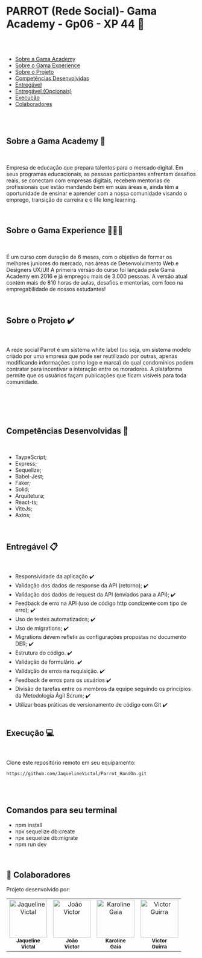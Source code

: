 <a id='ancora'></a>
# PARROT (Rede Social)- Gama Academy - Gp06 - XP 44 🚀

<br><br>


- [Sobre a Gama Academy](#ancora1) <br>
- [Sobre o Gama Experience](#ancora2) <br>
- [Sobre o Projeto](#ancora3) <br>
- [Competências Desenvolvidas](#ancora4) <br>
- [Entregável](#ancora5) <br>
- [Entregável (Opcionais)](#ancora6) <br>
- [Execução](#ancora7) <br>
- [Colaboradores](#ancora9)

<br><br>


<a id="ancora1"></a>
## Sobre a Gama Academy 🏫

<br>

Empresa de educação que prepara talentos para o mercado digital. Em seus programas educacionais, as pessoas participantes enfrentam desafios reais, se conectam com empresas digitais, recebem mentorias de profissionais que estão mandando bem em suas áreas e, ainda têm a oportunidade de ensinar e aprender com a nossa comunidade visando o emprego, transição de carreira e o life long learning.

<br>

<a id="ancora2"></a>
## Sobre o Gama Experience 👨🏽‍💻

<br>

É um curso com duração de 6 meses, com o objetivo de formar os melhores juniores do mercado, nas áreas de Desenvolvimento Web e Designers UX/UI! A primeira versão do curso foi lançada pela Gama Academy em 2016 e já empregou mais de 3.000 pessoas.  A versão atual contém mais de 810 horas de aulas, desafios e mentorias, com foco na  empregabilidade de nossos estudantes!

<br>

<a id="ancora3"></a>
## Sobre o Projeto ✔️

<br>

A rede social Parrot é um sistema white label (ou seja, um
sistema modelo criado por uma empresa que pode ser
reutilizado por outras, apenas modificando informações como
logo e marca) do qual condomínios podem contratar para
incentivar a interação entre os moradores.
A plataforma permite que os usuários façam publicações que
ficam visíveis para toda comunidade.

<br><br>



<br>

<a id="ancora4"></a>
## Competências Desenvolvidas 📝

<br>

* TaypeScript;
* Express;
* Sequelize;
* Babel-Jest;
* Faker;
* Solid;
* Arquitetura;
* React-ts;
* ViteJs;
* Axios;


<br>

<a id="ancora5"></a>
## Entregável 📋

<br>

* Responsividade da aplicação ✔️
* Validação dos dados de response da API (retorno); ✔️
* Validação dos dados de request da API (enviados para a API); ✔️
* Feedback de erro na API (uso de código http condizente com  tipo de erro); ✔️
* Uso de testes automatizados; ✔️
* Uso de migrations; ✔️
* Migrations devem refletir as configurações propostas no documento DER; ✔️
* Estrutura do código. ✔️
* Validação de formulário. ✔️
* Validação de erros na requisição. ✔️
* Feedback de erros para os usuários ✔️
* Divisão de tarefas entre os membros da equipe seguindo os princípios da Metodologia Ágil Scrum; ✔️
* Utilizar boas práticas de versionamento de código com Git ✔️
<br><br>
<a id="ancora7"></a>
## Execução 💻

<br>

Clone este repositório remoto em seu equipamento:
```
https://github.com/JaquelineVictal/Parrot_HandOn.git
```

<br>
<br>

## Comandos para seu terminal

* npm install
* npx sequelize db:create
* npx sequelize db:migrate
* npm run dev


<br>


<a id="ancora9"></a>
## 🤝 Colaboradores

Projeto desenvolvido por:
 <table>
	<tr>  
		<td align="center">
			<a href="https://github.com/JaquelineVictal">
				<img
					width="100px"
					height="auto"
					src="https://github.com/JaquelineVictal.png"
					alt="Jaqueline Victal"
				/>
				<br />
				<sub>
					<b>Jaqueline<br>Victal</b>
				</sub>
			</a>
		</td>
		<td align="center">
			<a href="https://github.com/jvdalaglio">
				<img
					width="100px"
					height="auto"
					src="https://avatars.githubusercontent.com/u/104599786?v=4"
					alt="João Victor"
				/>
				<br />
				<sub>
					<b>João<br>Victor</b>
				</sub>
			</a>
		</td>
		<td align="center">
			<a href="https://github.com/Karolinegaia">
				<img
					width="100px"
					height="auto"
					src="https://avatars.githubusercontent.com/u/108437963?v=4"
					alt="Karoline Gaia"
				/>
				<br />
				<sub>
					<b>Karoline<br>Gaia</b>
				</sub>
			</a>
		</td>
		<td align="center">
			<a href="https://github.com/VictorHugoGuirra">
				<img
					width="100px"
					height="auto"
					src="https://avatars.githubusercontent.com/u/109575421?v=4"
					alt="Victor Guirra"
				/>
				<br />
				<sub>
					<b>Victor<br>Guirra</b>
				</sub>
			</a>
		</td>
		
      
</table>